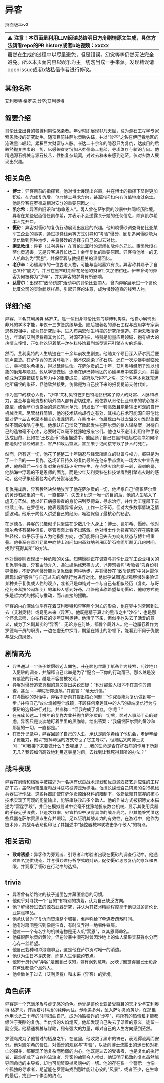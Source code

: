 # 异客
页面版本:v3
 

| :warning: 注意！本页面是利用LLM阅读总结明日方舟剧情原文生成，具体方法请看repo的PR history或者b站视频：xxxxx           |
|:----------------------------|
| 虽然在生成的过程中以尽量避免，但是错误，幻觉等等仍然无法完全避免。所以本页面内容以娱乐为主，切勿当成一手来源。发现错误请open issue或者b站私信作者进行修改。|



## 其他名称
艾利奥特·格罗夫;沙卒;艾利奥特
## 简要介绍
哥伦比亚出身的黎博利男性感染者。年少时即展现非凡天赋，成为源石工程学专家索恩教授的研究助手。随项目前往萨尔贡后失踪，并以“沙卒”之名在伊巴特地区的沁礁黑市崛起，累积巨大财富与人脉。长达二十余年的隐忍只为复仇，达成目的后毅然抛弃黑市的一切，以感染者身份加入罗德岛工程部，寻求治疗与新的方向。他精通源石机械与源石技艺，性格复杂疏离，对过去和未来感到迷茫，仅对少数人展现出兴趣。
## 相关角色
-   **博士**：异客目前的指挥官。他对博士展现出兴趣，并在博士的指挥下显得更加积极。在完成复仇后，他向博士寻求方向，甚至询问如何有价值地度过余生。他是异客在罗德岛相对安分的重要原因之一。
-   **凯尔希**：异客的旧识和“救命恩人”。两人曾在萨尔贡的沙暴中共同经历险境。异客在某些层面信任凯尔希，并表示不会透露关于她的任何信息，除非凯尔希本人先开口。
-   **慑砂**：异客对慑砂的复仇行动展现出危险的兴趣。他知晓慑砂调查哥伦比亚某军工企业的事实，通过提供线索等方式引导和“考验”慑砂，反复追问慑砂能为复仇做到何种地步，并将慑砂的选择与自己的过去对比。
-   **索恩教授**：异客（艾利奥特）在哥伦比亚时的恩师和敬仰的兄长。索恩教授在萨尔贡遇害，这是异客进行长达二十余年复仇的重要原因。异客将他唯一的无人机命名为“索恩”，并保留着与教授相关的温情回忆。
-   **老伊辛**：沁礁黑市的一位古老人物，可能与当地墓穴有关。异客称其赐予了自己某种“能力”，并且在黑市时期曾花光他的财富后又加倍偿还。伊辛曾询问异客为何被称为“沙卒”，并对异客的梦境有所影响。
-   **达雷尔**：出现在“致命诱惑”活动中的哥伦比亚商人，曾向异客展示过一个哥伦比亚公司的实验武器样品，引起异客的注意，成为慑砂追查的线索人物。
## 详细介绍
异客，本名艾利奥特·格罗夫，是一位出身哥伦比亚的黎博利男性。他自小展现出非凡的学术才能，年仅十三岁便跳级毕业，随后被著名的源石工程与应用学专家索恩教授相中，成为其研究助手，进入布莱恩创生科技的研究所深造。在索恩教授身边，年轻的艾利奥特视其为长兄，对源石科技，特别是能量应用领域，抱有极大的热情与憧憬，正如他铭记着第一次在科技馆看到新型源石引擎点火的场景。

然而，艾利奥特的人生轨迹在二十余年前发生剧变。他随某个项目深入萨尔贡后便销声匿迹。在萨尔贡的恶劣环境下，他不仅感染了矿石病，还在一次沙暴中濒临死亡，幸得凯尔希相救，得以延续生命。在萨尔贡的二十年，艾利奥特经历了难以想象的磨难与隐忍。他从学徒做起，逐渐在伊巴特地区的沁礁黑市中崭露头角，并最终成为这股错综复杂势力中的重要成员，被冠以“沙卒”之名。这个名字本身就充满他所痛恨的象征，但他欣然接受，仿佛是为自己接下来的报复提前支付代价。

作为黑市的核心人物，“沙卒”艾利奥特在伊巴特地区积累了惊人的财富、人脉和权力，甚至与当地贵族和境外商人都有密切往来。他依靠从哥伦比亚带来的核心技术原型，结合萨尔贡原始的源石施术单元，研发出了一套高效且能量输出可观的自行机械兵器。尽管材料简陋，他的技术结构却行之有效，其核心技术可能源自哥伦比亚对萨卡兹古老巫术相关的发掘研究。在黑市中，他展现出与过去温文尔雅形象截然不同的冷酷与手腕。他承认自己涉及了数起发生在萨尔贡的惊人谋杀案，对待自己的造物毫不心疼，必要时可以毫不犹豫地报废它们。他也从不避讳利用各种手段达成目的，比如在“王权金币”模组描述中，他回顾了自己在黑市崛起过程中如何冷酷地对待曾经的雇主、客户和政治盟友，甚至亲手或间接导致了多人的死亡。

然而，所有这一切，他花了整整二十年隐忍与经营所建立的财富与权力，都只是为了一个目的——复仇。这场旷日持久的复仇最终在他亲手点燃的一场大火中宣告完成，他的最后一个复仇对象在那场火灾中丧生。在点燃火焰的那一刻，讽刺的是，他脑海中浮现的不是恩师的面庞，而是少年艾利奥特在科技馆看到引擎点火时的感动。这似乎象征着他内心的分裂与迷失。

复仇完成后，异客毅然决然地放弃了他在萨尔贡的一切，他坦承自己“痛恨萨尔贡的黄沙和那里的一切，一直都是”。失去复仇这一唯一的目的后，他的人生陷入了虚无与茫然。他以矿石病感染者的身份来到罗德岛，寻求治疗，并作为工程部干员继续工作。在罗德岛，他表现得异常安分，工作一丝不苟，但对大多数事情缺乏情感波动。他乐于向他人讲述自己的经历，唯独保留了最核心的秘密。

在罗德岛，异客的兴趣似乎只聚焦在少数几个人身上：博士、凯尔希、慑砂。他对凯尔希怀有某种信任，尽管表面上看不出感激。他对博士作为指挥官的存在感到某种轻松，似乎乐于有人为他指引方向，也可能将自己失去方向的状态与博士相重叠。他甚至在晋升记录中向博士询问如何高效地利用因矿石病而所剩无几的时间，找到“死得其所”的方法。

他对慑砂则表现出一种危险的关注。知晓慑砂正在调查与哥伦比亚军工企业相关的复仇事件后，异客主动介入，通过提供线索等方式，以旁观者和“考验者”的身份引导慑砂，不断追问慑砂能为复仇做到何种地步，并将慑砂在“致命诱惑”中对达雷尔展现出的“感性”与自己过去的冷酷行为进行对比。他似乎试图通过观察慑砂来验证某种关于复仇或人性的观点，或者只是单纯对一个与自己有相似经历（复仇、与哥伦比亚科技公司相关）的年轻人感到好奇。尽管他声称希望帮助慑砂，他的方式更多是哲学式的拷问与推动，而非直接的援助。

异客的内心深处似乎存在着艾利奥特和异客两个对立的形象，他在梦中时常回到过去（艾利奥特）或窥见未来（异客）。他既是精于算计的黑市之主“沙卒”，也是那个怀念恩师、向往科技的少年艾利奥特。他活了下来，但似乎也失去了活着的意义，成为了名副其实的“异客”，无论身在何处，都像个局外人。他一边履行着作为罗德岛干员的职责，一边在虚无中探寻，期望在博士的带领下，能看到不同于仇恨与战火的风景。
## 剧情高光
*   异客通过一个孩子给慑砂送去面包，并在面包里藏了纸条作为线索，巧妙地介入慑砂的调查，并解释自己此举是为了“配合一下你的行动而已。那么越是没有痕迹的行动，越是不容易被发现。”
*   异客对慑砂追查真相的意义提出尖锐质疑：“也许那些人根本不在意你的调查，甚至……早就把你遗忘。”并直言：“毫无价值。”
*   在与慑砂的对话中，异客不断向其提出核心问题：“你究竟能为复仇做到哪一步。”并将自己“放火烧掉整个城镇，不顾任何牵连其中的人”的极端复仇行为与慑砂的选择进行对比，并宣称：“但我完成了复仇，你呢？”
*   在完成长达二十余年的复仇大业并抛弃萨尔贡的一切后，面对人事部干员的疑虑，异客只是淡淡地盯着手里的黑咖啡，给出答案：“我痛恨萨尔贡的黄沙和那里的一切，一直都是。”
*   在晋升记录中，异客回顾了自己的人生，承认是凯尔希给了他机会，老伊辛给了他能力，他以“毁掉命运的方式夺回了它主导权”。但随后又向博士发问：“可我接下来要做什么？去哪里？......我的生命是否在矿石病的作用下所剩无几？我该如何高效地利用这零星时间，去找到让我死得其所的办法？”
## 战斗表现
异客在剧情和档案中被描述为一名拥有优良战术规划和优良源石技艺适应性的工程部干员，虽然物理强度和战斗技巧被评定为标准。他擅长操控自己研发的自行机械兵器进行作战，这些兵器即使在萨尔贡原始材料的限制下，依然依赖其掌握的核心技术实现了可观的能量输出，能够串联攻击多个敌人。他的作战方式被招聘文本描述为“雷霆手段”，并且在模拟测试中会毫不犹豫地报废数台机械，显示其使用兵器的手段近乎浪费，但追求效率。尽管档案中没有具体的战斗高光，但其能够凭借这些兵器在萨尔贡黑市生存并崛起，足以证明其战斗力的有效性。在游戏中，他作为链术师，其战斗表现也印证了其描述中“操控器械串联攻击多个敌人”的特点。
## 相关活动
-   **致命诱惑**：异客作为旁观者、引导者和考验者出现在慑砂的调查行动中。他通过匿名提供线索，并与慑砂进行哲学式的对话，促使慑砂思考复仇的意义和界限，并观察了慑砂在行动中的选择。
## trivia
*   异客曾有给路过的孩子送面包并藏匿信息的习惯。
*   他似乎对寻找一个“目的”有特别的执着，认为自己缺乏方向。
*   他了解慑砂过去的源石武器研究，并认为其技术精妙程度高于他见过的哥伦比亚实验样品。
*   他承认曾为了复仇而焚烧整个城镇，但声称给了牵连者疏散时间。
*   他有时房间整洁到像是洁癖，有时又弄得一地零件铁屑。
*   他唯一一个有名字的机械造物是无人机“索恩”，以其恩师命名。
*   他痛恨萨尔贡的黄沙，但在沙暴中濒死时曾因沙地上的仙人掌果实获得水分而心存一丝希望。
*   他自己栽种和冲泡咖啡豆，这是他在萨尔贡时唯一的消遣。
*   他认为生日不是庆贺，而是人生倒数的节点。
*   他的干员代号“异客”是他自己取的，带有讽刺意味，反映了他觉得自己无论身在何处都像个局外人。
*   他会做关于过去（艾利奥特）和未来（异客）的梦境。
## 角色点评
异客是一个充满矛盾与虚无感的角色。他曾是哥伦比亚备受瞩目的天才少年艾利奥特·格罗夫，怀揣着对科技的纯粹向往。却命运多舛，坠入萨尔贡的黄沙，在那里他用长达二十年的时间扭曲自己，成为冷酷狡诈的“沙卒”，将所有的热情和才能都倾注于残酷的复仇。当仇恨的火焰熄灭，他却发现自己失去了活着的意义，徒留一副空壳。他精通机械与谋略，拥有强大的力量，却对自己的人生方向感到茫然。

罗德岛成为了他暂时的栖身之所，在这里，他收敛了黑市的锋芒，表现得疏离而安分。他对凯尔希的信任、对慑砂的观察与“考验”，以及向博士流露出的迷茫和对死亡的探寻，都展现了他复杂而脆弱的内心。他既是过去的受害者，也是复仇的执行者，最终却成了自身的流浪者。异客的故事令人唏嘘，他证明了极致的复仇虽然能夺回命运的主导权，却也可能焚毁掉灵魂中的一切。他的存在像一个警示，也像一个孤独的寻求者，期望能在罗德岛找到那片能让心安的“风景”，或者至少，在生命的最后，找到一个体面的终点。